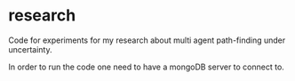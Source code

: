 # research
Code for experiments for my research about multi agent path-finding under uncertainty.

In order to run the code one need to have a mongoDB server to connect to.
